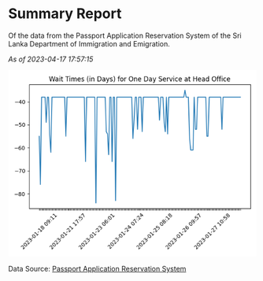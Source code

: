 # Summary Report

Of the data from the Passport Application Reservation System of the Sri Lanka Department of Immigration and Emigration.

*As of 2023-04-17 17:57:15*

![Wait Time Chart](summary.wait_time_chart.png)

Data Source: [Passport Application Reservation System](https://eservices.immigration.gov.lk:8443/appointment/pages/reservationApplication.xhtml)